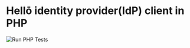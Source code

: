 # Hellō identity provider(IdP) client in PHP

![Run PHP Tests](https://github.com/UnnikrishnanBhargavakurup/hellocoop/actions/workflows/php-tests.yml/badge.svg)

